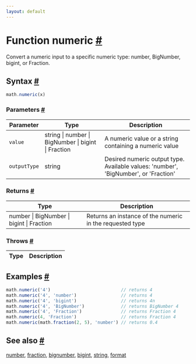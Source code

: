```yaml
---
layout: default
---
```


<!-- Note: This file is automatically generated from source code comments. Changes made in this file will be overridden. -->

<h1 id="function-numeric">Function numeric <a href="#function-numeric" title="Permalink">#</a></h1>

Convert a numeric input to a specific numeric type: number, BigNumber, bigint, or Fraction.


<h2 id="syntax">Syntax <a href="#syntax" title="Permalink">#</a></h2>

```js
math.numeric(x)
```

<h3 id="parameters">Parameters <a href="#parameters" title="Permalink">#</a></h3>

Parameter | Type | Description
--------- | ---- | -----------
`value` | string &#124; number &#124; BigNumber &#124; bigint &#124; Fraction |  A numeric value or a string containing a numeric value
`outputType` | string |  Desired numeric output type. Available values: 'number', 'BigNumber', or 'Fraction'

<h3 id="returns">Returns <a href="#returns" title="Permalink">#</a></h3>

Type | Description
---- | -----------
number &#124; BigNumber &#124; bigint &#124; Fraction |  Returns an instance of the numeric in the requested type


<h3 id="throws">Throws <a href="#throws" title="Permalink">#</a></h3>

Type | Description
---- | -----------


<h2 id="examples">Examples <a href="#examples" title="Permalink">#</a></h2>

```js
math.numeric('4')                           // returns 4
math.numeric('4', 'number')                 // returns 4
math.numeric('4', 'bigint')                 // returns 4n
math.numeric('4', 'BigNumber')              // returns BigNumber 4
math.numeric('4', 'Fraction')               // returns Fraction 4
math.numeric(4, 'Fraction')                 // returns Fraction 4
math.numeric(math.fraction(2, 5), 'number') // returns 0.4
```


<h2 id="see-also">See also <a href="#see-also" title="Permalink">#</a></h2>

[number](number.html),
[fraction](fraction.html),
[bignumber](bignumber.html),
[bigint](bigint.html),
[string](string.html),
[format](format.html)
